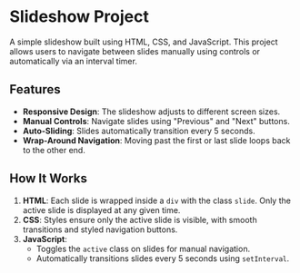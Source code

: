 # Slideshow Project

A simple slideshow built using HTML, CSS, and JavaScript. This project allows users to navigate between slides manually using controls or automatically via an interval timer.

## Features

- **Responsive Design**: The slideshow adjusts to different screen sizes.
- **Manual Controls**: Navigate slides using "Previous" and "Next" buttons.
- **Auto-Sliding**: Slides automatically transition every 5 seconds.
- **Wrap-Around Navigation**: Moving past the first or last slide loops back to the other end.


## How It Works

1. **HTML**: Each slide is wrapped inside a `div` with the class `slide`. Only the active slide is displayed at any given time.
2. **CSS**: Styles ensure only the active slide is visible, with smooth transitions and styled navigation buttons.
3. **JavaScript**:
   - Toggles the `active` class on slides for manual navigation.
   - Automatically transitions slides every 5 seconds using `setInterval`.

